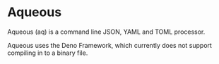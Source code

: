 # Aqueous

Aqueous (aq) is a command line JSON, YAML and TOML processor.

Aqueous uses the Deno Framework, which currently does not support compiling in to a binary file.

